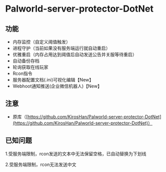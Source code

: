 # Palworld-server-protector-DotNet

## 功能
- 内存监控（自定义阈值触发）
- 进程守护（当前如果没有服务端运行就自动重启）
- 优雅重启（内存占用达到阈值后自动发送公告并关服等待重启）
- 自动备份存档
- 轮询获取在线玩家
- Rcon指令
- 服务器配置文档(.ini)可视化编辑【New】
- Webhoot通知推送(企业微信机器人)【New】

## 注意
- 原库（[https://github.com/KirosHan/Palworld-server-protector-DotNet](https://github.com/KirosHan/Palworld-server-protector-DotNet)）


## 已知问题
1.受服务端限制，rcon发送的文本中无法保留空格，已自动替换为下划线

2.受服务端限制，rcon无法发送中文


